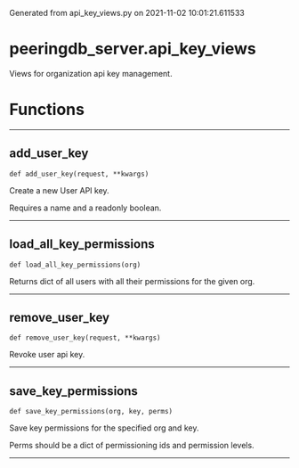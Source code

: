 Generated from api_key_views.py on 2021-11-02 10:01:21.611533

# peeringdb_server.api_key_views

Views for organization api key management.

# Functions
---

## add_user_key
`def add_user_key(request, **kwargs)`

Create a new User API key.

Requires a name and a readonly boolean.

---
## load_all_key_permissions
`def load_all_key_permissions(org)`

Returns dict of all users with all their permissions for
the given org.

---
## remove_user_key
`def remove_user_key(request, **kwargs)`

Revoke user api key.

---
## save_key_permissions
`def save_key_permissions(org, key, perms)`

Save key permissions for the specified org and key.

Perms should be a dict of permissioning ids and permission levels.

---